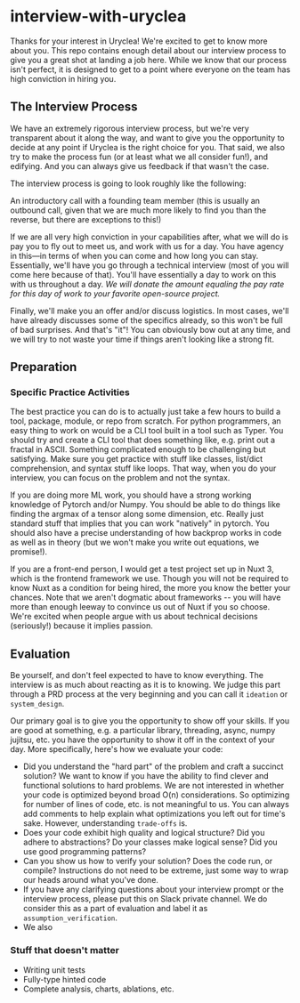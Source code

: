 # interview-with-uryclea
Thanks for your interest in Uryclea! We're excited to get to know more about you. This repo contains enough detail about our interview process to give you a great shot at landing a job here. While we know that our process isn't perfect, it is designed to get to a point where everyone on the team has high conviction in hiring you.

## The Interview Process
We have an extremely rigorous interview process, but we're very transparent about it along the way, and want to give you the opportunity to decide at any point if Uryclea is the right choice for you. That said, we also try to make the process fun (or at least what we all consider fun!), and edifying. And you can always give us feedback if that wasn't the case.

The interview process is going to look roughly like the following:

An introductory call with a founding team member (this is usually an outbound call, given that we are much more likely to find you than the reverse, but there are exceptions to this!)

If we are all very high conviction in your capabilities after, what we will do is pay you to fly out to meet us, and work with us for a day. You have agency in this—in terms of when you can come and how long you can stay. Essentially, we'll have you go through a technical interview (most of you will come here because of that). You'll have essentially a day to work on this with us throughout a day. *We will donate the amount equaling the pay rate for this day of work to your favorite open-source project.*

Finally, we'll make you an offer and/or discuss logistics. In most cases, we'll have already discusses some of the specifics already, so this won't be full of bad surprises.
And that's "it"! You can obviously bow out at any time, and we will try to not waste your time if things aren't looking like a strong fit.

## Preparation

### Specific Practice Activities
The best practice you can do is to actually just take a few hours to build a tool, package, module, or repo from scratch. For python programmers, an easy thing to work on would be a CLI tool built in a tool such as Typer. You should try and create a CLI tool that does something like, e.g. print out a fractal in ASCII. Something complicated enough to be challenging but satisfying. Make sure you get practice with stuff like classes, list/dict comprehension, and syntax stuff like loops. That way, when you do your interview, you can focus on the problem and not the syntax.

If you are doing more ML work, you should have a strong working knowledge of Pytorch and/or Numpy. You should be able to do things like finding the argmax of a tensor along some dimension, etc. Really just standard stuff that implies that you can work "natively" in pytorch. You should also have a precise understanding of how backprop works in code as well as in theory (but we won't make you write out equations, we promise!).

If you are a front-end person, I would get a test project set up in Nuxt 3, which is the frontend framework we use. Though you will not be required to know Nuxt as a condition for being hired, the more you know the better your chances. Note that we aren't dogmatic about frameworks -- you will have more than enough leeway to convince us out of Nuxt if you so choose. We're excited when people argue with us about technical decisions (seriously!) because it implies passion.

## Evaluation
Be yourself, and don't feel expected to have to know everything. The interview is as much about reacting as it is to knowing. We judge this part through a PRD process at the very beginning and you can call it `ideation` or `system_design`.

Our primary goal is to give you the opportunity to show off your skills. If you are good at something, e.g. a particular library, threading, async, numpy jujitsu, etc. you have the opportunity to show it off in the context of your day. More specifically, here's how we evaluate your code:

- Did you understand the "hard part" of the problem and craft a succinct solution? We want to know if you have the ability to find clever and functional solutions to hard problems. We are not interested in whether your code is optimized beyond broad O(n) considerations. So optimizing for number of lines of code, etc. is not meaningful to us. You can always add comments to help explain what optimizations you left out for time's sake. However, understanding `trade-offs` is.
- Does your code exhibit high quality and logical structure? Did you adhere to abstractions? Do your classes make logical sense? Did you use good programming patterns?
- Can you show us how to verify your solution? Does the code run, or compile? Instructions do not need to be extreme, just some way to wrap our heads around what you've done.
- If you have any clarifying questions about your interview prompt or the interview process, please put this on Slack private channel. We do consider this as a part of evaluation and label it as `assumption_verification`.
- We also 

### Stuff that doesn't matter
- Writing unit tests
- Fully-type hinted code
- Complete analysis, charts, ablations, etc.
